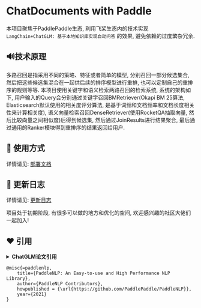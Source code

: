 # ChatDocuments with Paddle

本项目聚焦于PaddlePaddle生态, 利用飞桨生态内的技术实现 `LangChain+ChatGLM: 基于本地知识库实现自动问答` 的效果, 避免依赖的过度繁杂冗余.

## 🔊技术原理

多路召回是指采用不同的策略、特征或者简单的模型, 分别召回一部分候选集合, 然后把这些候选集混合在一起供后续的排序模型进行重排, 也可以定制自己的重排序的规则等等. 本项目使用关键字和语义检索两路召回的检索系统, 系统的架构如下, 用户输入的Query会分别通过关键字召回BMRetriever(Okapi BM 25算法, Elasticsearch默认使用的相关度评分算法, 是基于词频和文档频率和文档长度相关性来计算相关度), 语义向量检索召回DenseRetriever(使用RocketQA抽取向量, 然后比较向量之间相似度)后得到候选集, 然后通过JoinResults进行结果聚合, 最后通过通用的Ranker模块得到重排序的结果返回给用户.

## 🚀 使用方式

详情请见: [部署文档](./docs/deploy.md)

## 💪 更新日志

详情请见: [更新日志](./docs/update_history.md)

项目处于初期阶段, 有很多可以做的地方和优化的空间, 欢迎感兴趣的社区大佬们一起加入!

## ❤️ 引用

<details><summary><b>ChatGLM论文引用</b></summary>

```
@inproceedings{
  zeng2023glm-130b,
  title={{GLM}-130B: An Open Bilingual Pre-trained Model},
  author={Aohan Zeng and Xiao Liu and Zhengxiao Du and Zihan Wang and Hanyu Lai and Ming Ding and Zhuoyi Yang and Yifan Xu and Wendi Zheng and Xiao Xia and Weng Lam Tam and Zixuan Ma and Yufei Xue and Jidong Zhai and Wenguang Chen and Zhiyuan Liu and Peng Zhang and Yuxiao Dong and Jie Tang},
  booktitle={The Eleventh International Conference on Learning Representations (ICLR)},
  year={2023},
  url={https://openreview.net/forum?id=-Aw0rrrPUF}
}
```

```
@inproceedings{du2022glm,
  title={GLM: General Language Model Pretraining with Autoregressive Blank Infilling},
  author={Du, Zhengxiao and Qian, Yujie and Liu, Xiao and Ding, Ming and Qiu, Jiezhong and Yang, Zhilin and Tang, Jie},
  booktitle={Proceedings of the 60th Annual Meeting of the Association for Computational Linguistics (Volume 1: Long Papers)},
  pages={320--335},
  year={2022}
}
```

</details>

```
@misc{=paddlenlp,
    title={PaddleNLP: An Easy-to-use and High Performance NLP Library},
    author={PaddleNLP Contributors},
    howpublished = {\url{https://github.com/PaddlePaddle/PaddleNLP}},
    year={2021}
}
```
